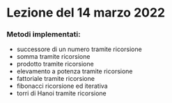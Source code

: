 # Lezione del 14 marzo 2022

### Metodi implementati:

* successore di un numero tramite ricorsione
* somma tramite ricorsione
* prodotto tramite ricorsione
* elevamento a potenza tramite ricorsione
* fattoriale tramite ricorsione
* fibonacci ricorsione ed iterativa
* torri di Hanoi tramite ricorsione
